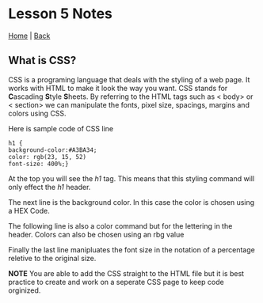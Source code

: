 # Lesson 5  Notes

[Home](/README.md) | [Back](/102-main/102TableofContents.md)

## What is CSS?

CSS is a programing language that deals with the styling of a web page.  It works with HTML to make it look the way you want. CSS stands for **C**ascading **S**tyle **S**heets. By referring to the HTML tags such as < body> or < section> we can manipulate the fonts, pixel size, spacings, margins and colors using CSS. 

Here is sample code of CSS line

    h1 {
    background-color:#A3BA34;
    color: rgb(23, 15, 52) 
    font-size: 400%;}

At the top you will see the _h1_ tag. This means that this styling command will only effect the _h1_ header. 

The next line is the background color. In this case the color is chosen using a HEX Code.

The following line is also a color command but for the lettering in the header. Colors can also be chosen using an rbg value

Finally the last line manipluates the font size in the notation of a percentage reletive to the original size.

**NOTE** You are able to add the CSS straight to the HTML file but it is best practice to create and work on a seperate CSS page to keep code orginized. 